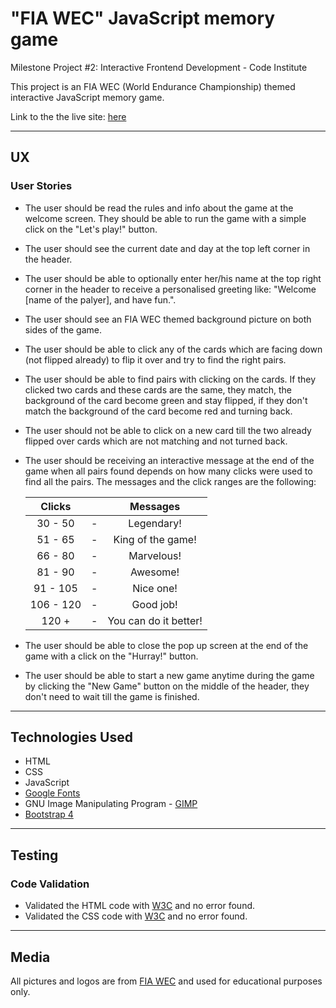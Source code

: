 # "FIA WEC" JavaScript memory game
Milestone Project #2: Interactive Frontend Development - Code Institute

This project is an FIA WEC (World Endurance Championship) themed interactive JavaScript memory game. 

Link to the the live site: [here](https://milka77.github.io/ms2_memorygame/)

---

## UX

### User Stories
* The user should be read the rules and info about the game at the welcome screen. They should be able to run the game with a simple click on the "Let's play!" button. 
* The user should see the current date and day at the top left corner in the header. 
* The user should be able to optionally enter her/his name at the top right corner in the header to receive a personalised greeting like: "Welcome [name of the palyer], and have fun.".
* The user should see an FIA WEC themed background picture on both sides of the game. 
* The user should be able to click any of the cards which are facing down (not flipped already) to flip it over and try to find the right pairs. 
* The user should be able to find pairs with clicking on the cards. If they clicked two cards and these cards are the same, they match, the background of the card become green and stay flipped, if they don't match the background of the card become red and turning back. 
* The user should not be able to click on a new card till the two already flipped over cards which are not matching and not turned back. 
* The user should be receiving an interactive message at the end of the game when all pairs found depends on how many clicks were used to find all the pairs. The messages and the click ranges are the following:

  | Clicks    | |      Messages        |
  |:--------: |-|:-----------:         |
  | 30 - 50   |-|  Legendary!          |
  | 51 - 65   |-| King of the game!    |
  | 66 - 80   |-| Marvelous!           |
  | 81 - 90   |-| Awesome!             |
  | 91 - 105  |-| Nice one!            |
  | 106 - 120 |-| Good job!            |
  | 120 +     |-| You can do it better!|
* The user should be able to close the pop up screen at the end of the game with a click on the "Hurray!" button. 
* The user should be able to start a new game anytime during the game by clicking the "New Game" button on the middle of the header, they don't need to wait till the game is finished. 

---

## Technologies Used
* HTML
* CSS
* JavaScript
* [Google Fonts](https://fonts.google.com)
* GNU Image Manipulating Program - [GIMP](http://www.gimp.org)
* [Bootstrap 4](https://getbootstrap.com/)

---
## Testing
### Code Validation
* Validated the HTML code with [W3C](https://validator.w3.org/#validate_by_input) and no error found.
* Validated the CSS code with [W3C](https://jigsaw.w3.org/css-validator/#validate_by_input) and no error found.

---
## Media 
All pictures and logos are from [FIA WEC](https://www.fiawec.com) and used for educational purposes only.
